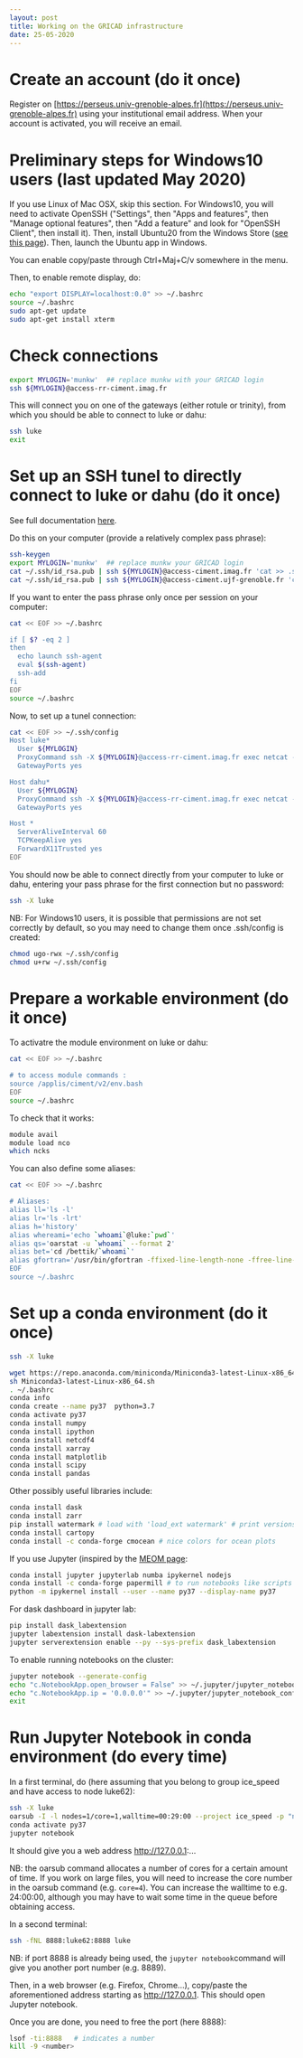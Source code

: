 ```yaml
---
layout: post
title: Working on the GRICAD infrastructure
date: 25-05-2020
---
```


# Create an account (do it once)

Register on [https://perseus.univ-grenoble-alpes.fr](https://perseus.univ-grenoble-alpes.fr) using your institutional email address. When your account is activated, you will receive an email.

# Preliminary steps for Windows10 users (last updated May 2020)

If you use Linux of Mac OSX, skip this section. For Windows10, you will need to activate OpenSSH ("Settings", then "Apps and features", then "Manage optional features", then "Add a feature" and look for "OpenSSH Client", then install it). Then, install Ubuntu20 from the Windows Store ([see this page](https://www.zebulon.fr/astuces/divers/executer-linux-sous-windows-10.html)). Then, launch the Ubuntu app in Windows. 

You can enable copy/paste through Ctrl+Maj+C/v somewhere in the menu.

Then, to enable remote display, do:
```bash
echo "export DISPLAY=localhost:0.0" >> ~/.bashrc
source ~/.bashrc
sudo apt-get update
sudo apt-get install xterm
```

# Check connections

```bash
export MYLOGIN='munkw'  ## replace munkw with your GRICAD login
ssh ${MYLOGIN}@access-rr-ciment.imag.fr
```

This will connect you on one of the gateways (either rotule or trinity), from which you should be able to connect to luke or dahu:
```bash
ssh luke
exit
```

# Set up an SSH tunel to directly connect to luke or dahu (do it once)

See full documentation [here](https://gricad-doc.univ-grenoble-alpes.fr/hpc/connexion/).

Do this on your computer (provide a relatively complex pass phrase):
```bash
ssh-keygen
export MYLOGIN='munkw'  ## replace munkw your GRICAD login
cat ~/.ssh/id_rsa.pub | ssh ${MYLOGIN}@access-ciment.imag.fr 'cat >> .ssh/authorized_keys'
cat ~/.ssh/id_rsa.pub | ssh ${MYLOGIN}@access-ciment.ujf-grenoble.fr 'cat >> .ssh/authorized_keys'
```

If you want to enter the pass phrase only once per session on your computer:
```bash
cat << EOF >> ~/.bashrc

if [ $? -eq 2 ]
then
  echo launch ssh-agent
  eval $(ssh-agent)
  ssh-add
fi
EOF
source ~/.bashrc
```

Now, to set up a tunel connection:
```bash
cat << EOF >> ~/.ssh/config
Host luke*
  User ${MYLOGIN}
  ProxyCommand ssh -X ${MYLOGIN}@access-rr-ciment.imag.fr exec netcat -w 2- %h %p
  GatewayPorts yes

Host dahu*
  User ${MYLOGIN}
  ProxyCommand ssh -X ${MYLOGIN}@access-rr-ciment.imag.fr exec netcat -w 2- %h %p
  GatewayPorts yes

Host *
  ServerAliveInterval 60
  TCPKeepAlive yes
  ForwardX11Trusted yes
EOF
```

You should now be able to connect directly from your computer to luke or dahu, entering your pass phrase for the first connection but no password:
```bash
ssh -X luke
```

NB: For Windows10 users, it is possible that permissions are not set correctly by default, so you may need to change them once .ssh/config is created:
```bash
chmod ugo-rwx ~/.ssh/config
chmod u+rw ~/.ssh/config
```

# Prepare a workable environment (do it once)

To activatre the module environment on luke or dahu:
```bash
cat << EOF >> ~/.bashrc

# to access module commands : 
source /applis/ciment/v2/env.bash
EOF
source ~/.bashrc
```

To check that it works:
```bash
module avail
module load nco
which ncks
```

You can also define some aliases:
```bash
cat << EOF >> ~/.bashrc

# Aliases:
alias ll='ls -l'
alias lr='ls -lrt'
alias h='history'
alias whereami='echo `whoami`@luke:`pwd`'
alias qs='oarstat -u `whoami` --format 2'
alias bet='cd /bettik/`whoami`'
alias gfortran='/usr/bin/gfortran -ffixed-line-length-none -ffree-line-length-none'
EOF
source ~/.bashrc
```

# Set up a conda environment (do it once)

```bash
ssh -X luke

wget https://repo.anaconda.com/miniconda/Miniconda3-latest-Linux-x86_64.sh
sh Miniconda3-latest-Linux-x86_64.sh
. ~/.bashrc
conda info
conda create --name py37  python=3.7
conda activate py37
conda install numpy
conda install ipython
conda install netcdf4
conda install xarray
conda install matplotlib
conda install scipy
conda install pandas
```

Other possibly useful libraries include:
```bash
conda install dask 
conda install zarr
pip install watermark # load with 'load_ext watermark' # print versions with 'watermark -v -iv'
conda install cartopy
conda install -c conda-forge cmocean # nice colors for ocean plots
```

If you use Jupyter (inspired by the [MEOM page](https://github.com/meom-group/tutos/blob/master/gricad/jupyter-notebooks-on-gricad.md):
```bash
conda install jupyter jupyterlab numba ipykernel nodejs
conda install -c conda-forge papermill # to run notebooks like scripts
python -m ipykernel install --user --name py37 --display-name py37
```

For dask dashboard in jupyter lab:
```bash
pip install dask_labextension
jupyter labextension install dask-labextension
jupyter serverextension enable --py --sys-prefix dask_labextension
```

To enable running notebooks on the cluster:
```bash
jupyter notebook --generate-config
echo "c.NotebookApp.open_browser = False" >> ~/.jupyter/jupyter_notebook_config.py
echo "c.NotebookApp.ip = '0.0.0.0'" >> ~/.jupyter/jupyter_notebook_config.py
exit
```

# Run Jupyter Notebook in conda environment (do every time)

In a first terminal, do (here assuming that you belong to group ice\_speed and have access to node luke62):
```bash
ssh -X luke
oarsub -I -l nodes=1/core=1,walltime=00:29:00 --project ice_speed -p "network_address='luke62'"
conda activate py37
jupyter notebook
```
It should give you a web address http://127.0.0.1:...

NB: the oarsub command allocates a number of cores for a certain amount of time. If you work on large files, you will need to increase the core number in the oarsub command (e.g. ```core=4```). You can increase the walltime to e.g. 24:00:00, although you may have to wait some time in the queue before obtaining access.

In a second terminal:
```bash
ssh -fNL 8888:luke62:8888 luke
```
NB: if port 8888 is already being used, the ```jupyter notebook```command will give you another port number (e.g. 8889).

Then, in a web browser (e.g. Firefox, Chrome...), copy/paste the aforementioned address starting as http://127.0.0.1. This should open Jupyter notebook.

Once you are done, you need to free the port (here 8888):
```bash
lsof -ti:8888   # indicates a number
kill -9 <number>
```

